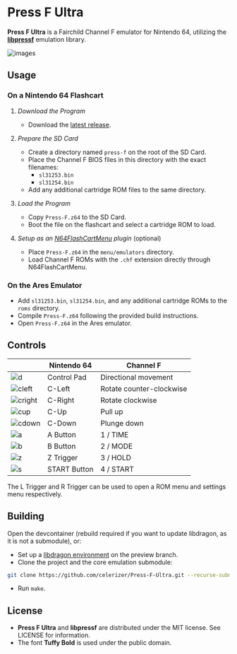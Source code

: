 # Press F Ultra

**Press F Ultra** is a Fairchild Channel F emulator for Nintendo 64, utilizing the **[libpressf](https://github.com/celerizer/libpressf)** emulation library.

![images](https://github.com/user-attachments/assets/83d289c0-f379-4551-8610-747b1f4f0672)

## Usage

### On a Nintendo 64 Flashcart

1. *Download the Program*
   - Download the [latest release](https://github.com/celerizer/Press-F-Ultra/releases/).  

2. *Prepare the SD Card*
   - Create a directory named `press-f` on the root of the SD Card.  
   - Place the Channel F BIOS files in this directory with the exact filenames:  
     - `sl31253.bin`  
     - `sl31254.bin`  
   - Add any additional cartridge ROM files to the same directory.  

3. *Load the Program*
   - Copy `Press-F.z64` to the SD Card.  
   - Boot the file on the flashcart and select a cartridge ROM to load.

4. *Setup as an [N64FlashCartMenu](https://github.com/Polprzewodnikowy/N64FlashcartMenu) plugin* (optional)  
   - Place `Press-F.z64` in the `menu/emulators` directory.  
   - Load Channel F ROMs with the `.chf` extension directly through N64FlashCartMenu.  

### On the Ares Emulator

- Add `sl31253.bin`, `sl31254.bin`, and any additional cartridge ROMs to the `roms` directory.  
- Compile `Press-F.z64` following the provided build instructions.  
- Open `Press-F.z64` in the Ares emulator.

## Controls

| | Nintendo 64 | Channel F |
|-|-|-|
| ![d](https://github.com/celerizer/Press-F-Ultra/assets/33245078/ce131dfb-45ac-42d0-8182-c9a89062795d) | Control Pad | Directional movement |
| ![cleft](https://github.com/celerizer/Press-F-Ultra/assets/33245078/ece48821-183b-439c-b8ee-479369a0b392) | C-Left | Rotate counter-clockwise |
| ![cright](https://github.com/celerizer/Press-F-Ultra/assets/33245078/13b81712-a6c8-4191-8f10-e62809a6f6bb) | C-Right | Rotate clockwise |
| ![cup](https://github.com/celerizer/Press-F-Ultra/assets/33245078/0a519cf0-652b-4133-9283-0a6abb6b623a) | C-Up | Pull up |
| ![cdown](https://github.com/celerizer/Press-F-Ultra/assets/33245078/a72d495b-f850-448b-9985-7a1687e2b4cc) | C-Down | Plunge down |
| ![a](https://github.com/celerizer/Press-F-Ultra/assets/33245078/f634cf7e-4705-42b0-a607-14b9e057ea8a) | A Button | 1 / TIME |
| ![b](https://github.com/celerizer/Press-F-Ultra/assets/33245078/4a1dcb97-483d-47db-9ac5-12171940dcd4) | B Button | 2 / MODE |
| ![z](https://github.com/celerizer/Press-F-Ultra/assets/33245078/8ac5415c-8cfd-4d43-9dd3-0c278163eafc) | Z Trigger | 3 / HOLD |
| ![s](https://github.com/celerizer/Press-F-Ultra/assets/33245078/bf7ad340-bcd0-44b0-a4a9-c0557e24e44b) | START Button | 4 / START |

The L Trigger and R Trigger can be used to open a ROM menu and settings menu respectively.

## Building
Open the devcontainer (rebuild required if you want to update libdragon, as it is not a submodule), or:
- Set up a [libdragon environment](https://github.com/DragonMinded/libdragon/wiki/Installing-libdragon) on the preview branch.
- Clone the project and the core emulation submodule:
```sh
git clone https://github.com/celerizer/Press-F-Ultra.git --recurse-submodules
```
- Run `make`.

## License

- **Press F Ultra** and **libpressf** are distributed under the MIT license. See LICENSE for information.
- The font **Tuffy Bold** is used under the public domain.

